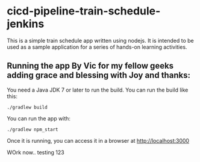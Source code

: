 # cicd-pipeline-train-schedule-jenkins

This is a simple train schedule app written using nodejs. It is intended to be used as a sample application for a series of hands-on learning activities.

## Running the app By Vic for my fellow geeks adding grace and blessing with Joy and thanks: 

You need a Java JDK 7 or later to run the build. You can run the build like this:

    ./gradlew build

You can run the app with:

    ./gradlew npm_start

Once it is running, you can access it in a browser at [http://localhost:3000](http://localhost:3000)

WOrk now.. testing 123

